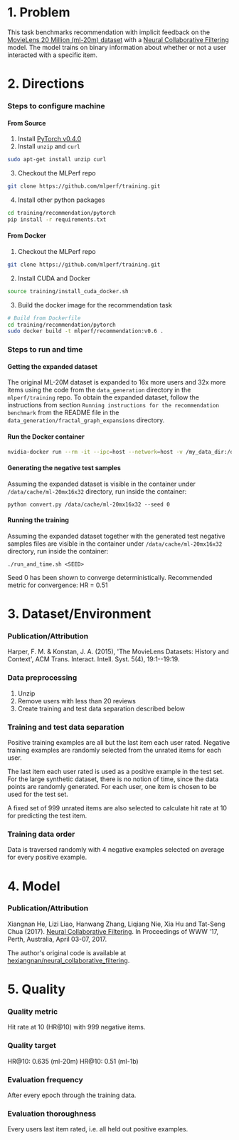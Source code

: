 # 1. Problem
This task benchmarks recommendation with implicit feedback on the [MovieLens 20 Million (ml-20m) dataset](https://grouplens.org/datasets/movielens/20m/) with a [Neural Collaborative Filtering](http://dl.acm.org/citation.cfm?id=3052569) model.
The model trains on binary information about whether or not a user interacted with a specific item.

# 2. Directions
### Steps to configure machine

#### From Source

1. Install [PyTorch v0.4.0](https://github.com/pytorch/pytorch/tree/v0.4.0)
2. Install `unzip` and `curl`

```bash
sudo apt-get install unzip curl
```
3. Checkout the MLPerf repo
```bash
git clone https://github.com/mlperf/training.git
```

4. Install other python packages

```bash
cd training/recommendation/pytorch
pip install -r requirements.txt
```

#### From Docker

1. Checkout the MLPerf repo

```bash
git clone https://github.com/mlperf/training.git
```
2. Install CUDA and Docker

```bash
source training/install_cuda_docker.sh
```

3. Build the docker image for the recommendation task

```bash
# Build from Dockerfile
cd training/recommendation/pytorch
sudo docker build -t mlperf/recommendation:v0.6 .
```

### Steps to run and time

#### Getting the expanded dataset

The original ML-20M dataset is expanded to 16x more users and 32x more items using the code from the `data_generation` directory in the `mlperf/training` repo.
To obtain the expanded dataset, follow the instructions from section 
`Running instructions for the recommendation benchmark` from the README file in the 
`data_generation/fractal_graph_expansions` directory.

#### Run the Docker container

```bash
nvidia-docker run --rm -it --ipc=host --network=host -v /my_data_dir:/data/cache mlperf/recommendation:v0.6 /bin/bash
```

#### Generating the negative test samples

Assuming the expanded dataset is visible in the container under `/data/cache/ml-20mx16x32` 
directory, run inside the container:

```
python convert.py /data/cache/ml-20mx16x32 --seed 0
```

#### Running the training

Assuming the expanded dataset together with the generated test negative samples files are 
visible in the container under `/data/cache/ml-20mx16x32` directory, run inside the container:

```
./run_and_time.sh <SEED>
```

Seed 0 has been shown to converge deterministically.  Recommended metric for
convergence:  HR = 0.51


# 3. Dataset/Environment
### Publication/Attribution
Harper, F. M. & Konstan, J. A. (2015), 'The MovieLens Datasets: History and Context', ACM Trans. Interact. Intell. Syst. 5(4), 19:1--19:19.

### Data preprocessing

1. Unzip
2. Remove users with less than 20 reviews
3. Create training and test data separation described below

### Training and test data separation
Positive training examples are all but the last item each user rated.
Negative training examples are randomly selected from the unrated items for each user.

The last item each user rated is used as a positive example in the test set. For
the large synthetic dataset, there is no notion of time, since the data points
are randomly generated. For each user, one item is chosen to be used for the
test set.

A fixed set of 999 unrated items are also selected to calculate hit rate at 10 for predicting the test item.

### Training data order
Data is traversed randomly with 4 negative examples selected on average for every positive example.


# 4. Model
### Publication/Attribution
Xiangnan He, Lizi Liao, Hanwang Zhang, Liqiang Nie, Xia Hu and Tat-Seng Chua (2017). [Neural Collaborative Filtering](http://dl.acm.org/citation.cfm?id=3052569). In Proceedings of WWW '17, Perth, Australia, April 03-07, 2017.

The author's original code is available at [hexiangnan/neural_collaborative_filtering](https://github.com/hexiangnan/neural_collaborative_filtering).

# 5. Quality
### Quality metric
Hit rate at 10 (HR@10) with 999 negative items.

### Quality target
HR@10: 0.635 (ml-20m)
HR@10: 0.51  (ml-1b)

### Evaluation frequency
After every epoch through the training data.

### Evaluation thoroughness

Every users last item rated, i.e. all held out positive examples.

